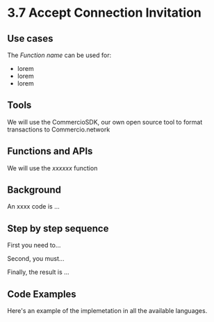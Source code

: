 # 3.7 Accept Connection Invitation

## Use cases
The _Function name_ can be used for:

* lorem
* lorem
* lorem

## Tools
We will use the CommercioSDK, our own open source tool to format transactions to Commercio.network

## Functions and APIs
We will use the _xxxxxx_ function

##  Background
An xxxx code is ...

## Step by step sequence
First you need to...

Second, you must...

Finally, the result is ...

## Code Examples
Here's an example of the implemetation in all the available languages.